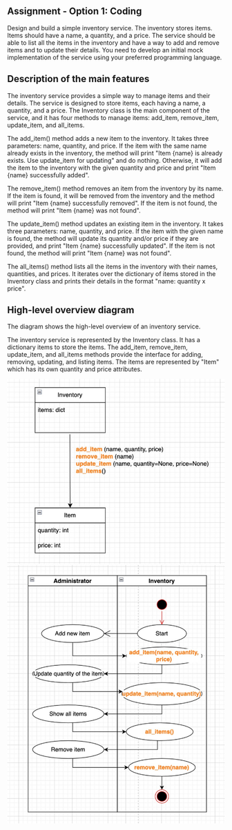 ## Assignment - Option 1: Coding
Design and build a simple inventory service. The inventory stores items. Items should have a name,
a quantity, and a price. The service should be able to list all the items in the inventory and have
a way to add and remove items and to update their details. You need to develop an initial mock
implementation of the service using your preferred programming language.

 
## Description of the main features

The inventory service provides a simple way to manage items and their details. The service is designed to store items, each having a name, a quantity, and a price. The Inventory class is the main component of the service, and it has four methods to manage items: add_item, remove_item, update_item, and all_items.

The add_item() method adds a new item to the inventory. It takes three parameters: name, quantity, and price. If the item with the same name already exists in the inventory, the method will print "Item {name} is already exists. Use update_item for updating" and do nothing. Otherwise, it will add the item to the inventory with the given quantity and price and print "Item {name} successfully added".

The remove_item() method removes an item from the inventory by its name. If the item is found, it will be removed from the inventory and the method will print "Item {name} successfully removed". If the item is not found, the method will print "Item {name} was not found".

The update_item() method updates an existing item in the inventory. It takes three parameters: name, quantity, and price. If the item with the given name is found, the method will update its quantity and/or price if they are provided, and print "Item {name} successfully updated". If the item is not found, the method will print "Item {name} was not found".

The all_items() method lists all the items in the inventory with their names, quantities, and prices. It iterates over the dictionary of items stored in the Inventory class and prints their details in the format "name: quantity x price".

## High-level overview diagram

The diagram shows the high-level overview of an inventory service.

The inventory service is represented by the Inventory class. It has a dictionary items to store the items. The add_item, remove_item, update_item, and all_items methods provide the interface for adding, removing, updating, and listing items. The items are represented by "Item" which has its own quantity and price attributes.

![img.png](diagram.jpg) ![img.png](Activity_diagram.jpg)

